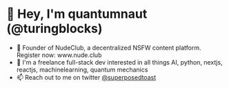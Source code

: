 <h1>👋 Hey, I'm quantumnaut (@turingblocks)</h1>
<ul>
<li> 🍑 Founder of NudeClub, a decentralized NSFW content platform. Register now: www.nude.club </li>
<li> 👀 I'm a freelance full-stack dev interested in all things AI, python, nextjs, reactjs, machinelearning, quantum mechanics </li>
<li> 📫 Reach out to me on twitter <a href="https://twitter.com/superposedtoast">@superposedtoast</a> </li>
</ul>
